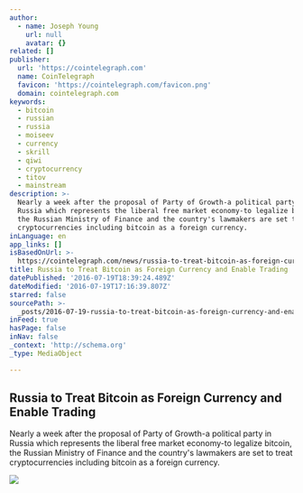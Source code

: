```yaml
---
author:
  - name: Joseph Young
    url: null
    avatar: {}
related: []
publisher:
  url: 'https://cointelegraph.com'
  name: CoinTelegraph
  favicon: 'https://cointelegraph.com/favicon.png'
  domain: cointelegraph.com
keywords:
  - bitcoin
  - russian
  - russia
  - moiseev
  - currency
  - skrill
  - qiwi
  - cryptocurrency
  - titov
  - mainstream
description: >-
  Nearly a week after the proposal of Party of Growth-a political party in
  Russia which represents the liberal free market economy-to legalize bitcoin,
  the Russian Ministry of Finance and the country's lawmakers are set to treat
  cryptocurrencies including bitcoin as a foreign currency.
inLanguage: en
app_links: []
isBasedOnUrl: >-
  https://cointelegraph.com/news/russia-to-treat-bitcoin-as-foreign-currency-and-enable-trading
title: Russia to Treat Bitcoin as Foreign Currency and Enable Trading
datePublished: '2016-07-19T18:39:24.489Z'
dateModified: '2016-07-19T17:16:39.807Z'
starred: false
sourcePath: >-
  _posts/2016-07-19-russia-to-treat-bitcoin-as-foreign-currency-and-enable-tradi.md
inFeed: true
hasPage: false
inNav: false
_context: 'http://schema.org'
_type: MediaObject

---
```

<article style=""><h1>Russia to Treat Bitcoin as Foreign Currency and Enable Trading</h1><p>Nearly a week after the proposal of Party of Growth-a political party in Russia which represents the liberal free market economy-to legalize bitcoin, the Russian Ministry of Finance and the country's lawmakers are set to treat cryptocurrencies including bitcoin as a foreign currency.</p><img src="https://cointelegraph.com/images/725_Ly9jb2ludGVsZWdyYXBoLmNvbS9zdG9yYWdlL3VwbG9hZHMvdmlldy80ZjRhMWZmOTAxYmY1ZDY1NWI3OWQ4ZmRhNTI2ZDVlYy5qcGc=.jpg" /></article>